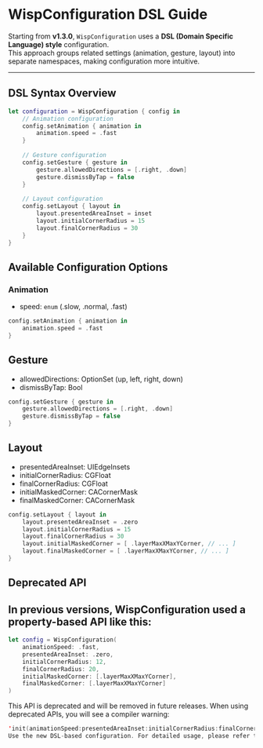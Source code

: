# WispConfiguration DSL Guide

Starting from **v1.3.0**, `WispConfiguration` uses a **DSL (Domain Specific Language) style** configuration.  
This approach groups related settings (animation, gesture, layout) into separate namespaces, making configuration more intuitive.

---

## DSL Syntax Overview

``` swift
let configuration = WispConfiguration { config in
    // Animation configuration
    config.setAnimation { animation in
        animation.speed = .fast
    }
    
    // Gesture configuration
    config.setGesture { gesture in
        gesture.allowedDirections = [.right, .down]
        gesture.dismissByTap = false
    }
    
    // Layout configuration
    config.setLayout { layout in
        layout.presentedAreaInset = inset
        layout.initialCornerRadius = 15
        layout.finalCornerRadius = 30
    }
}
```

## Available Configuration Options

### Animation
- speed: `enum` (.slow, .normal, .fast)
``` swift
config.setAnimation { animation in
    animation.speed = .fast
}
```

## Gesture
- allowedDirections: OptionSet (up, left, right, down)
- dismissByTap: Bool
``` swift
config.setGesture { gesture in
    gesture.allowedDirections = [.right, .down]
    gesture.dismissByTap = false
}
```

## Layout
- presentedAreaInset: UIEdgeInsets
- initialCornerRadius: CGFloat
- finalCornerRadius: CGFloat
- initialMaskedCorner: CACornerMask
- finalMaskedCorner: CACornerMask

``` swift
config.setLayout { layout in
    layout.presentedAreaInset = .zero
    layout.initialCornerRadius = 15
    layout.finalCornerRadius = 30
    layout.initialMaskedCorner = [ .layerMaxXMaxYCorner, // ... ]
    layout.finalMaskedCorner = [ .layerMaxXMaxYCorner, // ... ]
}
```

## Deprecated API

## In previous versions, WispConfiguration used a property-based API like this:

``` swift
let config = WispConfiguration(
    animationSpeed: .fast,
    presentedAreaInset: .zero,
    initialCornerRadius: 12,
    finalCornerRadius: 20,
    initialMaskedCorner: [.layerMaxXMaxYCorner],
    finalMaskedCorner: [.layerMaxXMaxYCorner]
)
```

This API is deprecated and will be removed in future releases.
When using deprecated APIs, you will see a compiler warning:

``` swift
'init(animationSpeed:presentedAreaInset:initialCornerRadius:finalCornerRadius:initialMaskedCorner:finalMaskedCorner:)' is deprecated: 
Use the new DSL-based configuration. For detailed usage, please refer to the Wisp GitHub README.
```









